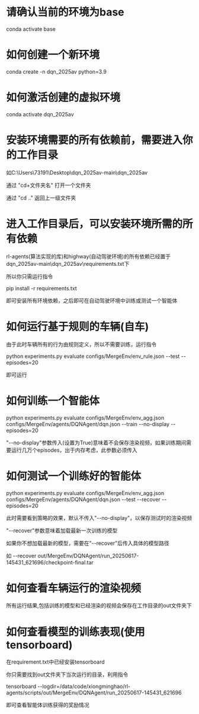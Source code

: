 # 请确认当前的环境为base
conda activate base
# 如何创建一个新环境
conda create -n dqn_2025av python=3.9
# 如何激活创建的虚拟环境
conda activate dqn_2025av
# 安装环境需要的所有依赖前，需要进入你的工作目录
如C:\Users\73191\Desktop\dqn_2025av-main\dqn_2025av

通过 "cd+文件夹名" 打开一个文件夹

通过 "cd .." 返回上一级文件夹
# 进入工作目录后，可以安装环境所需的所有依赖
rl-agents(算法实现的库)和highway(自动驾驶环境)的所有依赖已经置于
dqn_2025av-main\dqn_2025av\requirements.txt下

所以你只需运行指令

pip install -r requirements.txt

即可安装所有环境依赖，之后即可在自动驾驶环境中训练或测试一个智能体
# 如何运行基于规则的车辆(自车)
由于此时车辆所有的行为由规则定义，所以不需要训练，运行指令

python experiments.py evaluate configs/MergeEnv/env_rule.json --test --episodes=20

即可运行
# 如何训练一个智能体
python experiments.py evaluate configs/MergeEnv/env_agg.json configs/MergeEnv/agents/DQNAgent/dqn.json --train --no-display --episodes=20

"--no-display"参数传入(设置为True)意味着不会保存渲染视频，如果训练期间需要运行几万个episodes，出于内存考虑，此参数必须传入
# 如何测试一个训练好的智能体 
python experiments.py evaluate configs/MergeEnv/env_agg.json configs/MergeEnv/agents/DQNAgent/dqn.json --test --recover --episodes=20

此时需要看到策略的效果，默认不传入"--no-display"，以保存测试时的渲染视频

"--recover"参数意味着加载最新一次训练的模型

如果你不想加载最新的模型，需要在"--recover"后传入具体的模型路径

如 --recover out/MergeEnv/DQNAgent/run_20250617-145431_621696/checkpoint-final.tar
# 如何查看车辆运行的渲染视频
所有运行结果,包括训练的模型和已经渲染的视频会保存在工作目录的out文件夹下
# 如何查看模型的训练表现(使用tensorboard)
在requirement.txt中已经安装tensorboard

你只需要找到out文件夹下当次运行的目录，利用指令

tensorboard --logdir=/data/code/xiongminghao/rl-agents/scripts/out/MergeEnv/DQNAgent/run_20250617-145431_621696

即可查看智能体训练获得的奖励情况



